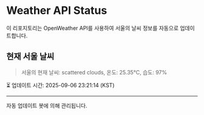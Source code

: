 
# Weather API Status

이 리포지토리는 OpenWeather API를 사용하여 서울의 날씨 정보를 자동으로 업데이트합니다.

## 현재 서울 날씨
> 서울의 현재 날씨: scattered clouds, 온도: 25.35°C, 습도: 97%

⏳ 업데이트 시간: 2025-09-06 23:21:14 (KST)

---
자동 업데이트 봇에 의해 관리됩니다.
